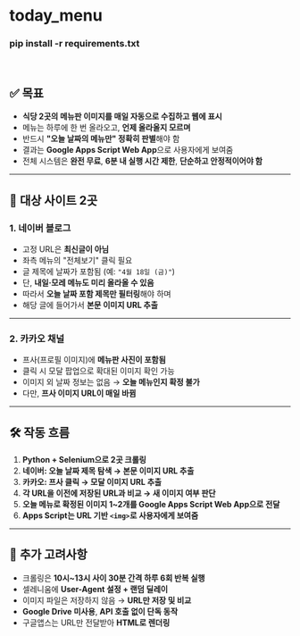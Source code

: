 # today_menu

### pip install -r requirements.txt


<br>

## ✅ 목표
- **식당 2곳의 메뉴판 이미지를 매일 자동으로 수집하고 웹에 표시**
- 메뉴는 하루에 한 번 올라오고, **언제 올라올지 모르며**
- 반드시 **"오늘 날짜의 메뉴만" 정확히 판별**해야 함
- 결과는 **Google Apps Script Web App**으로 사용자에게 보여줌
- 전체 시스템은 **완전 무료**, **6분 내 실행 시간 제한**, **단순하고 안정적이어야 함**

---

## 🥢 대상 사이트 2곳

### 1. **네이버 블로그**
- 고정 URL은 **최신글이 아님**
- 좌측 메뉴의 "전체보기" 클릭 필요
- 글 제목에 날짜가 포함됨 (예: `"4월 18일 (금)"`)
- 단, **내일·모레 메뉴도 미리 올라올 수 있음**
- 따라서 **오늘 날짜 포함 제목만 필터링**해야 하며
- 해당 글에 들어가서 **본문 이미지 URL 추출**

---

### 2. **카카오 채널**
- 프사(프로필 이미지)에 **메뉴판 사진이 포함됨**
- 클릭 시 모달 팝업으로 확대된 이미지 확인 가능
- 이미지 외 날짜 정보는 없음 → **오늘 메뉴인지 확정 불가**
- 다만, **프사 이미지 URL이 매일 바뀜**  

---

## 🛠 작동 흐름

1. **Python + Selenium으로 2곳 크롤링**
2. **네이버: 오늘 날짜 제목 탐색 → 본문 이미지 URL 추출**
3. **카카오: 프사 클릭 → 모달 이미지 URL 추출**
4. **각 URL을 이전에 저장된 URL과 비교 → 새 이미지 여부 판단**
5. **오늘 메뉴로 확정된 이미지 1~2개를 Google Apps Script Web App으로 전달**
6. **Apps Script는 URL 기반 `<img>`로 사용자에게 보여줌**

---

## 🎯 추가 고려사항

- 크롤링은 **10시~13시 사이 30분 간격 하루 6회 반복 실행**
- 셀레니움에 **User-Agent 설정 + 랜덤 딜레이**
- 이미지 파일은 저장하지 않음 → **URL만 저장 및 비교**
- **Google Drive 미사용**, **API 호출 없이 단독 동작**
- 구글앱스는 URL만 전달받아 **HTML로 렌더링**
